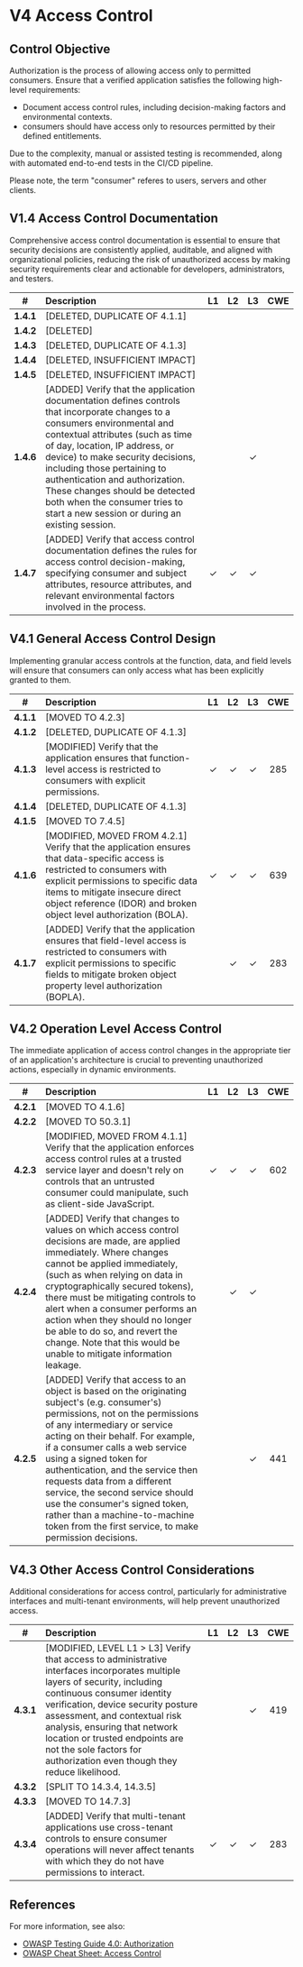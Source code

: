 # V4 Access Control

## Control Objective

Authorization is the process of allowing access only to permitted consumers. Ensure that a verified application satisfies the following high-level requirements:

* Document access control rules, including decision-making factors and environmental contexts.
* consumers should have access only to resources permitted by their defined entitlements.

Due to the complexity, manual or assisted testing is recommended, along with automated end-to-end tests in the CI/CD pipeline.

Please note, the term "consumer" referes to users, servers and other clients.

## V1.4 Access Control Documentation

Comprehensive access control documentation is essential to ensure that security decisions are consistently applied, auditable, and aligned with organizational policies, reducing the risk of unauthorized access by making security requirements clear and actionable for developers, administrators, and testers.

| # | Description | L1 | L2 | L3 | CWE |
| :---: | :--- | :---: | :---: | :---: | :---: |
| **1.4.1** | [DELETED, DUPLICATE OF 4.1.1] | | | | |
| **1.4.2** | [DELETED] | | | | |
| **1.4.3** | [DELETED, DUPLICATE OF 4.1.3] | | | | |
| **1.4.4** | [DELETED, INSUFFICIENT IMPACT] | | | | |
| **1.4.5** | [DELETED, INSUFFICIENT IMPACT] | | | | |
| **1.4.6** | [ADDED] Verify that the application documentation defines controls that incorporate changes to a consumers environmental and contextual attributes (such as time of day, location, IP address, or device) to make security decisions, including those pertaining to authentication and authorization. These changes should be detected both when the consumer tries to start a new session or during an existing session. | | | ✓ | |
| **1.4.7** | [ADDED] Verify that access control documentation defines the rules for access control decision-making, specifying consumer and subject attributes, resource attributes, and relevant environmental factors involved in the process. | ✓ | ✓ | ✓ | |

## V4.1 General Access Control Design

Implementing granular access controls at the function, data, and field levels will ensure that consumers can only access what has been explicitly granted to them.

| # | Description | L1 | L2 | L3 | CWE |
| :---: | :--- | :---: | :---: | :---: | :---: |
| **4.1.1** | [MOVED TO 4.2.3] | | | | |
| **4.1.2** | [DELETED, DUPLICATE OF 4.1.3] | | | | |
| **4.1.3** | [MODIFIED] Verify that the application ensures that function-level access is restricted to consumers with explicit permissions. | ✓ | ✓ | ✓ | 285 |
| **4.1.4** | [DELETED, DUPLICATE OF 4.1.3] | | | | |
| **4.1.5** | [MOVED TO 7.4.5] | | | | |
| **4.1.6** | [MODIFIED, MOVED FROM 4.2.1] Verify that the application ensures that data-specific access is restricted to consumers with explicit permissions to specific data items to mitigate insecure direct object reference (IDOR) and broken object level authorization (BOLA). | ✓ | ✓ | ✓ | 639 |
| **4.1.7** | [ADDED] Verify that the application ensures that field-level access is restricted to consumers with explicit permissions to specific fields to mitigate broken object property level authorization (BOPLA). | | ✓ | ✓ | 283 |

## V4.2 Operation Level Access Control

The immediate application of access control changes in the appropriate tier of an application's architecture is crucial to preventing unauthorized actions, especially in dynamic environments.

| # | Description | L1 | L2 | L3 | CWE |
| :---: | :--- | :---: | :---: | :---: | :---: |
| **4.2.1** | [MOVED TO 4.1.6] | | | | |
| **4.2.2** | [MOVED TO 50.3.1] | | | | |
| **4.2.3** | [MODIFIED, MOVED FROM 4.1.1] Verify that the application enforces access control rules at a trusted service layer and doesn't rely on controls that an untrusted consumer could manipulate, such as client-side JavaScript. | ✓ | ✓ | ✓ | 602 |
| **4.2.4** | [ADDED] Verify that changes to values on which access control decisions are made, are applied immediately. Where changes cannot be applied immediately, (such as when relying on data in cryptographically secured tokens), there must be mitigating controls to alert when a consumer performs an action when they should no longer be able to do so, and revert the change. Note that this would be unable to mitigate information leakage. | | ✓ | ✓ | |
| **4.2.5** | [ADDED] Verify that access to an object is based on the originating subject's (e.g. consumer's) permissions, not on the permissions of any intermediary or service acting on their behalf. For example, if a consumer calls a web service using a signed token for authentication, and the service then requests data from a different service, the second service should use the consumer's signed token, rather than a machine-to-machine token from the first service, to make permission decisions. | | | ✓ | 441 |

## V4.3 Other Access Control Considerations

Additional considerations for access control, particularly for administrative interfaces and multi-tenant environments, will help prevent unauthorized access.

| # | Description | L1 | L2 | L3 | CWE |
| :---: | :--- | :---: | :---: | :---: | :---: |
| **4.3.1** | [MODIFIED, LEVEL L1 > L3] Verify that access to administrative interfaces incorporates multiple layers of security, including continuous consumer identity verification, device security posture assessment, and contextual risk analysis, ensuring that network location or trusted endpoints are not the sole factors for authorization even though they reduce likelihood. | | | ✓ | 419 |
| **4.3.2** | [SPLIT TO 14.3.4, 14.3.5] | | | | |
| **4.3.3** | [MOVED TO 14.7.3] | | | | |
| **4.3.4** | [ADDED] Verify that multi-tenant applications use cross-tenant controls to ensure consumer operations will never affect tenants with which they do not have permissions to interact. | ✓ | ✓ | ✓ | 283 |

## References

For more information, see also:

* [OWASP Testing Guide 4.0: Authorization](https://owasp.org/www-project-web-security-testing-guide/v41/4-Web_Application_Security_Testing/05-Authorization_Testing/README.html)
* [OWASP Cheat Sheet: Access Control](https://cheatsheetseries.owasp.org/cheatsheets/Access_Control_Cheat_Sheet.html)
